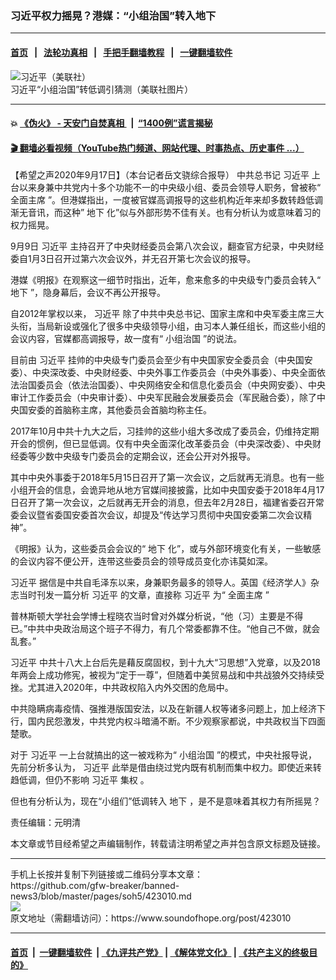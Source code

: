 ### 习近平权力摇晃？港媒：“小组治国”转入地下
------------------------

#### [首页](https://github.com/gfw-breaker/banned-news3/blob/master/README.md) &nbsp;&nbsp;|&nbsp;&nbsp; [法轮功真相](https://github.com/begood0513/basic/blob/master/README.md)  &nbsp;&nbsp;|&nbsp;&nbsp; [手把手翻墙教程](https://github.com/gfw-breaker/guides/wiki)  &nbsp;&nbsp;|&nbsp;&nbsp; [一键翻墙软件](https://github.com/gfw-breaker/nogfw/blob/master/README.md)  



<div><img alt="习近平（美联社）" src="https://img.soundofhope.org/2020-07/1593865612747.jpg"/>
<br/><figcaption class="caption">
 习近平“小组治国”转低调引猜测（美联社图片）
</figcaption></div><hr/>

#### 💥 [《伪火》 - 天安门自焚真相 ](http://158.247.195.190:10000/videos/blog/weihuo.html)&nbsp; |&nbsp; [“1400例”谎言揭秘  ](http://158.247.195.190:10000/videos/blog/jiexi1400.html)

#### [ 🎬  翻墙必看视频（YouTube热门频道、网站代理、时事热点、历史事件 ...）](https://github.com/gfw-breaker/links/blob/master/banned.md)

<div><div class="Content__Wrapper sc-1bvya0-0 grZQxZ">
 <p class="meta-top">
  <span class="meta">
   【希望之声2020年9月17日】（本台记者岳文骁综合报导）
  </span>
  中共总书记
  <ok href="/term/1063">
   习近平
  </ok>
  上台以来身兼中共党内十多个功能不一的中央级小组、委员会领导人职务，曾被称“
  <ok href="/term/378235">
   全面主席
  </ok>
  ”。但港媒指出，一度被官媒高调报导的这些机构近年来却多数转趋低调渐无音讯，而这种”
  <ok href="/term/76250">
   地下
  </ok>
  化”似与外部形势不佳有关。也有分析认为或意味着习的权力摇晃。
 </p>
 <p>
  9月9日
  <ok href="/term/1063">
   习近平
  </ok>
  主持召开了中央财经委员会第八次会议，翻查官方纪录，中央财经委自1月3日召开过第六次会议外，并无召开第七次会议的报导。
 </p>
 <div class="AD_Embed__Wrap-sc-1xslmin-0 igMuqX module desktop">
  <div>
  </div>
 </div>
 <p>
  港媒《明报》在观察这一细节时指出，近年，愈来愈多的中央级专门委员会转入“
  <ok href="/term/76250">
   地下
  </ok>
  ”，隐身幕后，会议不再公开报导。
 </p>
 <p>
  自2012年掌权以来，
  <ok href="/term/1063">
   习近平
  </ok>
  除了中共中央总书记、国家主席和中央军委主席三大头衔，当局新设或强化了很多中央级领导小组，由习本人兼任组长，而这些小组的会议内容，官媒都高调报导，故一度有“
  <ok href="/term/378232">
   小组治国
  </ok>
  ”的说法。
 </p>
 <p>
  目前由
  <ok href="/term/1063">
   习近平
  </ok>
  挂帅的中央级专门委员会至少有中央国家安全委员会（中央国安委）、中央深改委、中央财经委、中央外事工作委员会（中央外事委）、中央全面依法治国委员会（依法治国委）、中央网络安全和信息化委员会（中央网安委）、中央审计工作委员会（中央审计委）、中央军民融会发展委员会（军民融合委），除了中央国安委的首脑称主席，其他委员会首脑均称主任。
 </p>
 <p>
  2017年10月中共十九大之后，习挂帅的这些小组大多改成了委员会，仍维持定期开会的惯例，但已显低调。仅有中央全面深化改革委员会（中央深改委）、中央财经委等少数中央级专门委员会的定期会议，还会公开对外报导。
 </p>
 <p>
  其中中央外事委于2018年5月15日召开了第一次会议，之后就再无消息。也有一些小组开会的信息，会诡异地从地方官媒间接披露，比如中央国安委于2018年4月17日召开了第一次会议，之后就再无开会的消息，但去年2月28日，福建省委召开常委会议暨省委国安委首次会议，却提及“传达学习贯彻中央国安委第二次会议精神”。
 </p>
 <p>
  《明报》认为，这些委员会会议的“
  <ok href="/term/76250">
   地下
  </ok>
  化”，或与外部环境变化有关，一些敏感的会议内容不便公开，连带这些委员会的领导成员变化亦讳莫如深。
 </p>
 <p>
  <ok href="/term/1063">
   习近平
  </ok>
  据信是中共自毛泽东以来，身兼职务最多的领导人。英国《经济学人》杂志当时刊发一篇分析
  <ok href="/term/1063">
   习近平
  </ok>
  的文章，直接称
  <ok href="/term/1063">
   习近平
  </ok>
  为“
  <ok href="/term/378235">
   全面主席
  </ok>
  ”
 </p>
 <p>
  普林斯顿大学社会学博士程晓农当时曾对外媒分析说，“他（习）主要是不得已。”中共中央政治局这个班子不得力，有几个常委都靠不住。“他自己不做，就会乱套。”
 </p>
 <p>
  <ok href="/term/1063">
   习近平
  </ok>
  中共十八大上台后先是藉反腐固权，到十九大“习思想”入党章，以及2018年两会上成功修宪，被视为“定于一尊”，但随着中美贸易战和中共战狼外交持续受挫。尤其进入2020年，中共政权陷入内外交困的危局中。
 </p>
 <p>
  中共隐瞒病毒疫情、强推港版国安法，以及在新疆人权等诸多问题上，加上经济下行，国内民怨激发，中共党内权斗暗涌不断。不少观察家都说，中共政权当下四面楚歌。
 </p>
 <p>
  对于
  <ok href="/term/1063">
   习近平
  </ok>
  一上台就搞出的这一被戏称为“
  <ok href="/term/378232">
   小组治国
  </ok>
  ”的模式，中央社报导说，先前分析多认为，
  <ok href="/term/1063">
   习近平
  </ok>
  此举是借由绕过党内既有机制而集中权力。即使近来转趋低调，但仍不影响
  <ok href="/term/1063">
   习近平
  </ok>
  <ok href="/term/37308">
   集权
  </ok>
  。
 </p>
 <p>
  但也有分析认为，现在“小组们”低调转入
  <ok href="/term/76250">
   地下
  </ok>
  ，是不是意味着其权力有所摇晃？
 </p>
 <p class="meta-btm">
  责任编辑：元明清
 </p>
 <p class="meta-btm">
  本文章或节目经希望之声编辑制作，转载请注明希望之声并包含原文标题及链接。
 </p>
</div>
</div>
<hr/>
手机上长按并复制下列链接或二维码分享本文章：<br/>
https://github.com/gfw-breaker/banned-news3/blob/master/pages/soh5/423010.md <br/>
<a href='https://github.com/gfw-breaker/banned-news3/blob/master/pages/soh5/423010.md'><img src='https://github.com/gfw-breaker/banned-news3/blob/master/pages/soh5/423010.md.png'/></a> <br/>
原文地址（需翻墙访问）：https://www.soundofhope.org/post/423010


------------------------
#### [首页](https://github.com/gfw-breaker/banned-news3/blob/master/README.md) &nbsp;|&nbsp; [一键翻墙软件](https://github.com/gfw-breaker/nogfw/blob/master/README.md) &nbsp;| [《九评共产党》](https://github.com/gfw-breaker/9ping.md/blob/master/README.md#九评之一评共产党是什么) | [《解体党文化》](https://github.com/gfw-breaker/jtdwh.md/blob/master/README.md) | [《共产主义的终极目的》](https://github.com/gfw-breaker/gczydzjmd.md/blob/master/README.md)


<img src='http://gfw-breaker.win/banned-news3/pages/soh5/423010.md' width='0px' height='0px'/>